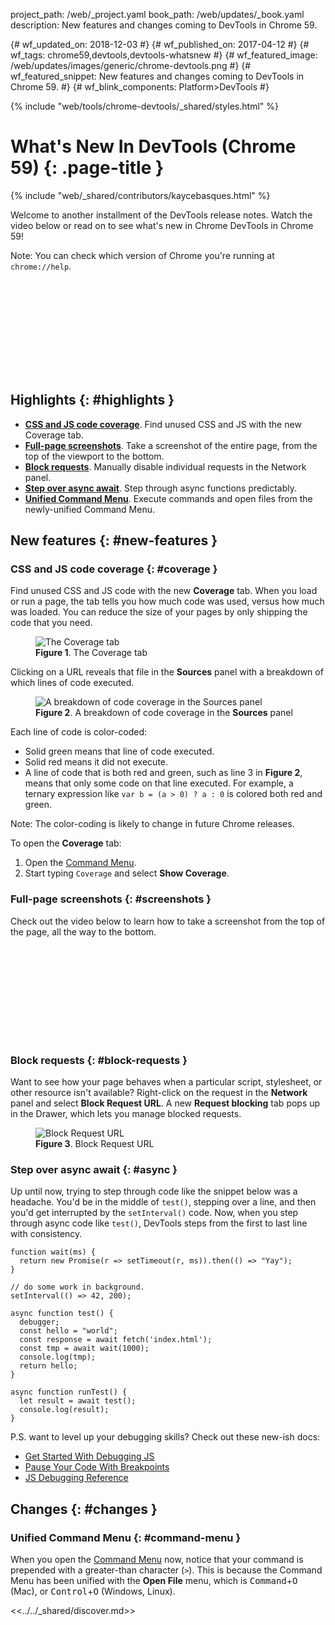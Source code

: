 project_path: /web/_project.yaml book_path: /web/updates/_book.yaml description: New features and changes coming to DevTools in Chrome 59.

{# wf_updated_on: 2018-12-03 #} {# wf_published_on: 2017-04-12 #} {# wf_tags: chrome59,devtools,devtools-whatsnew #} {# wf_featured_image: /web/updates/images/generic/chrome-devtools.png #} {# wf_featured_snippet: New features and changes coming to DevTools in Chrome 59. #} {# wf_blink_components: Platform>DevTools #}

{% include "web/tools/chrome-devtools/_shared/styles.html" %}

# What's New In DevTools (Chrome 59) {: .page-title }

{% include "web/_shared/contributors/kaycebasques.html" %}

Welcome to another installment of the DevTools release notes. Watch the video below or read on to see what's new in Chrome DevTools in Chrome 59!

Note: You can check which version of Chrome you're running at `chrome://help`.

<div class="video-wrapper-full-width">
  <iframe class="devsite-embedded-youtube-video" data-video-id="4mx1m7UbBR0"
          data-autohide="1" data-showinfo="0" frameborder="0" allowfullscreen>
  </iframe>
</div>

## Highlights {: #highlights }

* [**CSS and JS code coverage**](#coverage). Find unused CSS and JS with the new Coverage tab.
* [**Full-page screenshots**](#screenshots). Take a screenshot of the entire page, from the top of the viewport to the bottom.
* [**Block requests**](#block-requests). Manually disable individual requests in the Network panel.
* [**Step over async await**](#async). Step through async functions predictably.
* [**Unified Command Menu**](#command-menu). Execute commands and open files from the newly-unified Command Menu.

## New features {: #new-features }

### CSS and JS code coverage {: #coverage }

Find unused CSS and JS code with the new **Coverage** tab. When you load or run a page, the tab tells you how much code was used, versus how much was loaded. You can reduce the size of your pages by only shipping the code that you need.

<figure>
  <img src="/web/updates/images/2017/04/coverage.png"
       alt="The Coverage tab"/>
  <figcaption>
    <b>Figure 1</b>. The Coverage tab
  </figcaption>
</figure>

Clicking on a URL reveals that file in the **Sources** panel with a breakdown of which lines of code executed.

<figure>
  <img src="/web/updates/images/2017/04/coverage-breakdown.png"
       alt="A breakdown of code coverage in the Sources panel"/>
  <figcaption>
    <b>Figure 2</b>. A breakdown of code coverage in the <b>Sources</b> panel
  </figcaption>
</figure>

Each line of code is color-coded:

* Solid green means that line of code executed.
* Solid red means it did not execute.
* A line of code that is both red and green, such as line 3 in **Figure 2**, means that only some code on that line executed. For example, a ternary expression like `var b = (a > 0) ? a : 0` is colored both red and green.

Note: The color-coding is likely to change in future Chrome releases.

To open the **Coverage** tab:

1. Open the [Command Menu](/web/tools/chrome-devtools/ui#command-menu).
2. Start typing `Coverage` and select **Show Coverage**.

### Full-page screenshots {: #screenshots }

Check out the video below to learn how to take a screenshot from the top of the page, all the way to the bottom.

<div class="video-wrapper-full-width">
  <iframe class="devsite-embedded-youtube-video" data-video-id="r_6_9eFPhxI"
      data-autohide="1" data-showinfo="0" frameborder="0" allowfullscreen>
  </iframe>
</div>

### Block requests {: #block-requests }

Want to see how your page behaves when a particular script, stylesheet, or other resource isn't available? Right-click on the request in the **Network** panel and select **Block Request URL**. A new **Request blocking** tab pops up in the Drawer, which lets you manage blocked requests.

<figure>
  <img src="/web/updates/images/2017/04/block-request-url.png"
       alt="Block Request URL"/>
  <figcaption>
    <b>Figure 3</b>. Block Request URL
  </figcaption>
</figure>

### Step over async await {: #async }

Up until now, trying to step through code like the snippet below was a headache. You'd be in the middle of `test()`, stepping over a line, and then you'd get interrupted by the `setInterval()` code. Now, when you step through async code like `test()`, DevTools steps from the first to last line with consistency.

    function wait(ms) {
      return new Promise(r => setTimeout(r, ms)).then(() => "Yay");
    }
    
    // do some work in background.
    setInterval(() => 42, 200);
    
    async function test() {
      debugger;
      const hello = "world";
      const response = await fetch('index.html');
      const tmp = await wait(1000);
      console.log(tmp);
      return hello;
    }
    
    async function runTest() {
      let result = await test();
      console.log(result);
    }
    

P.S. want to level up your debugging skills? Check out these new-ish docs:

* [Get Started With Debugging JS](/web/tools/chrome-devtools/javascript/)
* [Pause Your Code With Breakpoints](/web/tools/chrome-devtools/javascript/breakpoints)
* [JS Debugging Reference](/web/tools/chrome-devtools/javascript/reference)

## Changes {: #changes }

### Unified Command Menu {: #command-menu }

When you open the [Command Menu](/web/tools/chrome-devtools/ui#command-menu) now, notice that your command is prepended with a greater-than character (`>`). This is because the Command Menu has been unified with the **Open File** menu, which is
<kbd>Command</kbd>+<kbd>O</kbd> (Mac), or <kbd>Control</kbd>+<kbd>O</kbd>
(Windows, Linux).

<<../../_shared/discover.md>>